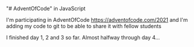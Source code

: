 "# AdventOfCode" in JavaScript

I'm participating in AdventOfCode https://adventofcode.com/2021
and I'm adding my code to git to be able to share it with fellow students

I finished day 1, 2 and 3 so far. Almost halfway through day 4...
